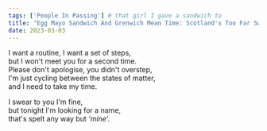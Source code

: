 ```yaml
---
tags: ['People In Passing'] # that girl I gave a sandwich to
title: "Egg Mayo Sandwich And Grenwich Mean Time: Scotland's Too Far Sweetheart"
date: 2023-03-03
---
```


I want a routine, I want a set of steps,  
but I won't meet you for a second time.  
Please don't apologise, you didn't overstep,  
I'm just cycling between the states of matter,  
and I need to take my time.

I swear to you I'm fine,  
but tonight I'm looking for a name,  
that's spelt any way but *'mine'.*
